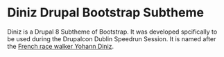 # Diniz Drupal Bootstrap Subtheme

Diniz is a Drupal 8 Subtheme of Bootstrap. It was developed spcifically to be
used during the Drupalcon Dublin Speedrun Session. It is named after the [French
race walker Yohann Diniz](https://en.wikipedia.org/wiki/Yohann_Diniz).

